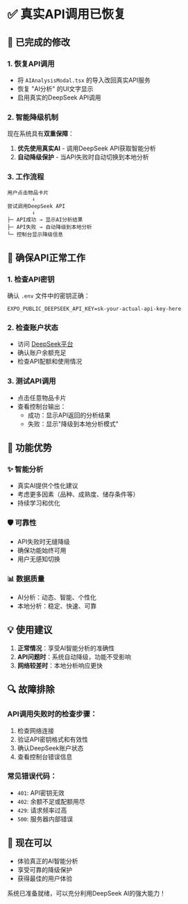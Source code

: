 # ✅ 真实API调用已恢复

## 🔄 **已完成的修改**

### 1. **恢复API调用**
- 将 `AIAnalysisModal.tsx` 的导入改回真实API服务
- 恢复 "AI分析" 的UI文字显示
- 启用真实的DeepSeek API调用

### 2. **智能降级机制**
现在系统具有**双重保障**：
1. **优先使用真实AI** - 调用DeepSeek API获取智能分析
2. **自动降级保护** - 当API失败时自动切换到本地分析

### 3. **工作流程**
```
用户点击物品卡片
        ↓
尝试调用DeepSeek API
        ↓
├─ API成功 → 显示AI分析结果
├─ API失败 → 自动降级到本地分析
└─ 控制台显示降级信息
```

## 🔧 **确保API正常工作**

### 1. **检查API密钥**
确认 `.env` 文件中的密钥正确：
```env
EXPO_PUBLIC_DEEPSEEK_API_KEY=sk-your-actual-api-key-here
```

### 2. **检查账户状态**
- 访问 [DeepSeek平台](https://platform.deepseek.com/)
- 确认账户余额充足
- 检查API配额和使用情况

### 3. **测试API调用**
- 点击任意物品卡片
- 查看控制台输出：
  - 成功：显示API返回的分析结果
  - 失败：显示"降级到本地分析模式"

## 🎯 **功能优势**

### ✨ **智能分析**
- 真实AI提供个性化建议
- 考虑更多因素（品种、成熟度、储存条件等）
- 持续学习和优化

### 🛡️ **可靠性**
- API失败时无缝降级
- 确保功能始终可用
- 用户无感知切换

### 📊 **数据质量**
- AI分析：动态、智能、个性化
- 本地分析：稳定、快速、可靠

## 💡 **使用建议**

1. **正常情况**：享受AI智能分析的准确性
2. **API问题时**：系统自动降级，功能不受影响
3. **网络较差时**：本地分析响应更快

## 🔍 **故障排除**

### API调用失败时的检查步骤：
1. 检查网络连接
2. 验证API密钥格式和有效性
3. 确认DeepSeek账户状态
4. 查看控制台错误信息

### 常见错误代码：
- `401`: API密钥无效
- `402`: 余额不足或配额用尽
- `429`: 请求频率过高
- `500`: 服务器内部错误

## 🎉 **现在可以**

- 体验真正的AI智能分析
- 享受可靠的降级保护
- 获得最佳的用户体验

系统已准备就绪，可以充分利用DeepSeek AI的强大能力！